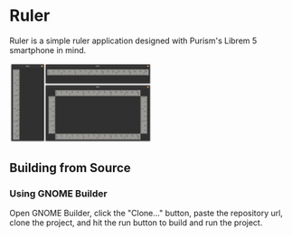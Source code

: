 # Ruler

Ruler is a simple ruler application
designed with Purism's Librem 5 smartphone in mind.

<img src="https://github.com/wctaylor/ruler/blob/main/screenshots/composite.png" alt="composite" width="50%"/>

## Building from Source

### Using GNOME Builder

Open GNOME Builder, click the "Clone..." button, paste the repository url, clone the project, and hit the run button to build and run the project.
